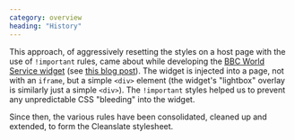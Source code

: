 ```yaml
---
category: overview
heading: "History"
---
```


This approach, of aggressively resetting the styles on a host page with the use of `!important` rules, came about while developing the [BBC World Service widget](http://www.bbc.co.uk/worldservice/programmes/000000_widget_terms.shtml) (see [this blog post](http://dharmafly.com/bbc-world-service-widget)). The widget is injected into a page, not with an `iframe`, but a simple `<div>` element (the widget's "lightbox" overlay is similarly just a simple `<div>`). The `!important` styles helped us to prevent any unpredictable CSS "bleeding" into the widget.

Since then, the various rules have been consolidated, cleaned up and extended, to form the Cleanslate stylesheet.
